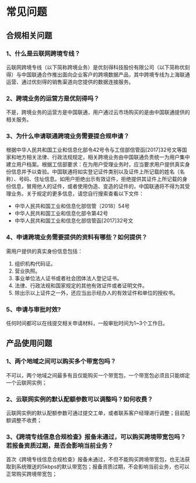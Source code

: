 # 常见问题

## 合规相关问题

### 1、什么是云联网跨境专线？

云联网跨境专线（以下简称跨境业务）是优刻得科技股份有限公司（以下简称优刻得）与中国联通合作推出面向企业客户的跨境数据产品，其中跨境专线为上海联通运营、通过优刻得的销售渠道向您提供的数据连接服务。

### 2、跨境业务的运营方是优刻得吗？

不是，跨境业务的运营方是中国联通，用户通过云市场购买的是由中国联通提供的相关服务。

### 3、为什么申请联通跨境业务需要提合规申请？

根据中华人民共和国工业和信息化部令42号令与工信部信管函[2017]32号文等国家和地方相关法律、行政法规规定，相关跨境业务由中国联通负责统一为用户集中建立用户档案。根据工信部要求：在为用户受理业务时，应当要求用户提供真实身份信息并予以查验。中国联通将如实登记证件类别以及证件上所记载的姓名（名称）、号码、住址信息。如用户拒绝出示有效证件，拒绝提供其证件上所记载的身份信息，冒用他人的证件，或者使用伪造、变造的证件的，中国联通将不得为其受理业务。关于规定的更多信息，请您自行搜索查看以下文件：

- 中华人民共和国工业和信息化部信管〔2018〕54号
- 中华人民共和国工业和信息化部令第42号
- 中华人民共和国工业和信息化部信管函[2017]32号文

### 4、申请跨境业务需要提供的资料有哪些？如何提供？

需用户提供的真实身份信息包括：

1. 组织机构代码证。
2. 营业执照。
3. 事业单位法人证书或者社会团体法人登记证书。
4. 法律、行政法规和国家规定的其他有效证件或者证明文件。
5. 除出示以上证件之一外，还应当出示经办人的有效证件和单位的授权书。

### 5、申请与审批时效?

任何时间都可以在线提交相关申请材料，一般审批时间为1~3个工作日。



## 产品使用问题

### 1、两个地域之间可以购买多个带宽包吗？

 不可以，两个地域之间最多有且仅能购买一个带宽包，一个带宽包必须且只能绑定一个云联网实例；

### 2、云联网实例的默认配额参数可以调整吗？如何收费？

云联网实例的默认配额参数可通过提交工单，或者联系客户经理进行调整；目前配额调整不收费；

### 3、《跨境专线信息合规检查》报备未通过，可以购买跨境带宽包吗？若报备资质过期，是否会影响当前业务？

首次《跨境专线信息合规检查》报备未通过，不但不能购买跨境带宽包，也无法获取到系统赠送的5kbps的默认带宽包；报备资质过期，不会影响当前业务，也可以正常购买跨境带宽包；



